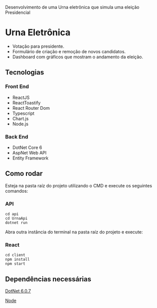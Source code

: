<p>Desenvolvimento de uma Urna eletrônica que simula uma eleição Presidencial</p>



<h1>Urna Eletrônica</h1>
<ul>
  <li>Votação para presidente.</li>
  <li>Formulário de criação e remoção de novos candidatos.</li>
  <li>Dashboard com gráficos que mostram o andamento da eleição.</li>
</ul>

<h2>Tecnologias</h2>
<h3>Front End</h3>
<ul>
  <li>ReactJS</li>
  <li>ReactToastify</li>
  <li>React Router Dom</li>
  <li>Typescript</li>
  <li>Chart.js</li>
  <li>Node.js</li>
</ul>

<h3>Back End</h3>
<ul>
  <li>DotNet Core 6</li>
  <li>AspNet Web API</li>
  <li>Entity Framework</li>
</ul>

<h2>Como rodar</h2>
<p>Esteja na pasta raíz do projeto utilizando o CMD e execute os seguintes comandos:</p>

<h3>API</h3>

```
cd api
cd UrnaApi
dotnet run
```

<p>Abra outra instância do terminal na pasta raíz do projeto e execute:</p>

<h3>React</h3>

```
cd client
npm install
npm start
```

<h2>Dependências necessárias</h2>

[DotNet 6.0.7](https://dotnet.microsoft.com/en-us/download/dotnet/6.0)

[Node](https://nodejs.org/en/download/)
